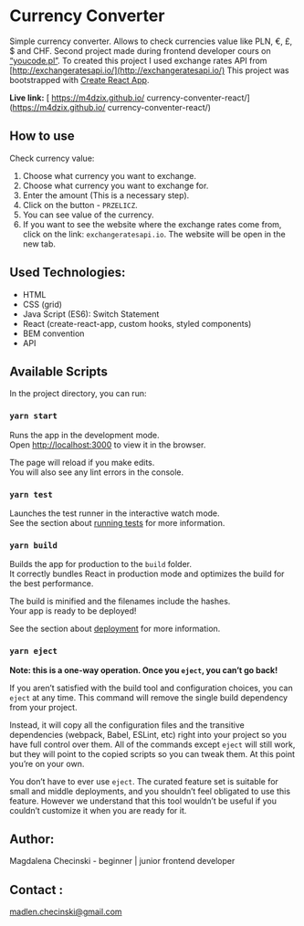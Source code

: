 # Currency Converter

Simple currency converter. Allows to check currencies value like PLN, €, £, \$ and CHF.
Second project made during frontend developer cours on [“youcode.pl”](https://youcode.pl).
To created this project I used exchange rates API from [http://exchangeratesapi.io/](http://exchangeratesapi.io/)
This project was bootstrapped with [Create React App](https://github.com/facebook/create-react-app).

**Live link:** [ https://m4dzix.github.io/
currency-conventer-react/](https://m4dzix.github.io/
currency-conventer-react/)

## How to use

Check currency value:

1. Choose what currency you want to exchange.
2. Choose what currency you want to exchange for.
3. Enter the amount (This is a necessary step).
4. Click on the button - `PRZELICZ`.
5. You can see value of the currency.
6. If you want to see the website where the exchange rates come from, click on the link: `exchangeratesapi.io`. The website will be open in the new tab.

## Used Technologies:

- HTML
- CSS (grid)
- Java Script (ES6): Switch Statement
- React (create-react-app, custom hooks, styled components)
- BEM convention
- API

## Available Scripts

In the project directory, you can run:

### `yarn start`

Runs the app in the development mode.<br />
Open [http://localhost:3000](http://localhost:3000) to view it in the browser.

The page will reload if you make edits.<br />
You will also see any lint errors in the console.

### `yarn test`

Launches the test runner in the interactive watch mode.<br />
See the section about [running tests](https://facebook.github.io/create-react-app/docs/running-tests) for more information.

### `yarn build`

Builds the app for production to the `build` folder.<br />
It correctly bundles React in production mode and optimizes the build for the best performance.

The build is minified and the filenames include the hashes.<br />
Your app is ready to be deployed!

See the section about [deployment](https://facebook.github.io/create-react-app/docs/deployment) for more information.

### `yarn eject`

**Note: this is a one-way operation. Once you `eject`, you can’t go back!**

If you aren’t satisfied with the build tool and configuration choices, you can `eject` at any time. This command will remove the single build dependency from your project.

Instead, it will copy all the configuration files and the transitive dependencies (webpack, Babel, ESLint, etc) right into your project so you have full control over them. All of the commands except `eject` will still work, but they will point to the copied scripts so you can tweak them. At this point you’re on your own.

You don’t have to ever use `eject`. The curated feature set is suitable for small and middle deployments, and you shouldn’t feel obligated to use this feature. However we understand that this tool wouldn’t be useful if you couldn’t customize it when you are ready for it.

## Author:

Magdalena Checinski - beginner | junior frontend developer

## Contact :

[madlen.checinski@gmail.com](mailto:madlen.checinski@gmail.com)
